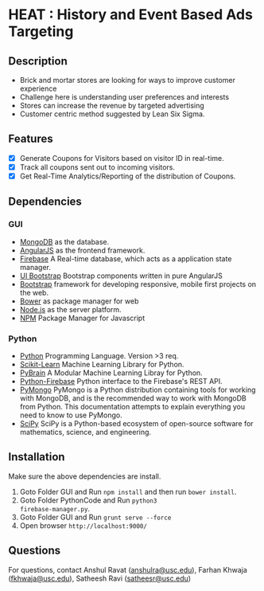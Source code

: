 # HEAT : History and Event Based Ads Targeting

## Description

- Brick and mortar stores are looking for ways to improve customer experience
- Challenge here is understanding user preferences and interests
- Stores can increase the revenue by targeted advertising
- Customer centric method suggested by Lean Six Sigma.

## Features

- [x] Generate Coupons for Visitors based on visitor ID in real-time.
- [x] Track all coupons sent out to incoming visitors.
- [x] Get Real-Time Analytics/Reporting of the distribution of Coupons.

## Dependencies

### GUI

* [MongoDB](http://www.mongodb.org/) as the database.
* [AngularJS](https://angularjs.org/) as the frontend framework.
* [Firebase](https://www.firebase.com/docs/web/libraries/angular/quickstart.html) A Real-time database, which acts as a application state manager.
* [UI Bootstrap](http://angular-ui.github.io/bootstrap/) Bootstrap components written in pure AngularJS
* [Bootstrap](http://getbootstrap.com/) framework for developing responsive, mobile first projects on the web.
* [Bower](http://bower.io/) as package manager for web
* [Node.js](http://nodejs.org/) as the server platform.
* [NPM](https://www.npmjs.com/) Package Manager for Javascript

### Python

* [Python](https://www.python.org/) Programming Language. Version >3 req.
* [Scikit-Learn](scikit-learn.org) Machine Learning Library for Python.
* [PyBrain](http://pybrain.org/) A Modular Machine Learning Libray for Python.
* [Python-Firebase](https://pypi.python.org/pypi/python-firebase/1.2) Python interface to the Firebase's REST API.
* [PyMongo](https://api.mongodb.org/python/current/) PyMongo is a Python distribution containing tools for working with MongoDB, and is the recommended way to work with MongoDB from Python. This documentation attempts to explain everything you need to know to use PyMongo.
* [SciPy](https://www.scipy.org/) SciPy is a Python-based ecosystem of open-source software for mathematics, science, and engineering.


## Installation

Make sure the above dependencies are install. 

1. Goto Folder GUI and Run <code>npm install</code> and then run <code>bower install</code>.
2. Goto Folder PythonCode and Run <code>python3 firebase-manager.py</code>.
3. Goto Folder GUI and Run <code>grunt serve --force</code>
4. Open browser `http://localhost:9000/`

## Questions

For questions, contact Anshul Ravat (anshulra@usc.edu), Farhan Khwaja (fkhwaja@usc.edu), Satheesh Ravi (satheesr@usc.edu)

